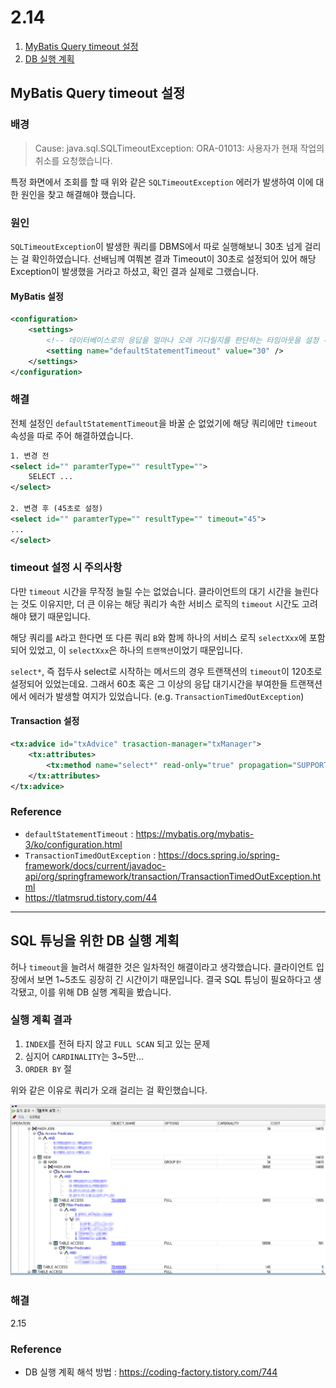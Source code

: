 # 2.14

1. [MyBatis Query timeout 설정](#mybatis-query-timeout-설정)
2. [DB 실행 계획](#db-실행-계획)

## MyBatis Query timeout 설정

### 배경
> Cause: java.sql.SQLTimeoutException: ORA-01013: 사용자가 현재 작업의 취소를 요청했습니다.

특정 화면에서 조회를 할 때 위와 같은 `SQLTimeoutException` 에러가 발생하여 이에 대한 원인을 찾고 해결해야 했습니다.

### 원인 
`SQLTimeoutException`이 발생한 쿼리를 DBMS에서 따로 실행해보니 30초 넘게 걸리는 걸 확인하였습니다.
선배님께 여쭤본 결과 Timeout이 30초로 설정되어 있어 해당 Exception이 발생했을 거라고 하셨고, 확인 결과 실제로 그랬습니다.

#### MyBatis 설정
```xml
<configuration>
    <settings>
        <!-- 데이터베이스로의 응답을 얼마나 오래 기다릴지를 판단하는 타임아웃을 설정 -->
        <setting name="defaultStatementTimeout" value="30" />
    </settings>
</configuration>
```

### 해결 
전체 설정인 `defaultStatementTimeout`을 바꿀 순 없었기에 해당 쿼리에만 `timeout` 속성을 따로 주어 해결하였습니다.
```xml
1. 변경 전
<select id="" paramterType="" resultType="">
    SELECT ...
</select>

2. 변경 후 (45초로 설정)
<select id="" paramterType="" resultType="" timeout="45">
...
</select>
```

### timeout 설정 시 주의사항
다만 `timeout` 시간을 무작정 늘릴 수는 없었습니다.
클라이언트의 대기 시간을 늘린다는 것도 이유지만, 더 큰 이유는 해당 쿼리가 속한 서비스 로직의 `timeout` 시간도 고려해야 됐기 때문입니다.

해당 쿼리를 `A`라고 한다면 또 다른 쿼리 `B`와 함께 하나의 서비스 로직 `selectXxx`에 포함되어 있었고, 이 `selectXxx`은 하나의 `트랜잭션`이었기 때문입니다.

`select*`, 즉 접두사 select로 시작하는 메서드의 경우 트랜잭션의 `timeout`이 120초로 설정되어 있었는데요. 
그래서 60초 혹은 그 이상의 응답 대기시간을 부여한들 트랜잭션에서 에러가 발생할 여지가 있었습니다. (e.g. `TransactionTimedOutException`)

#### Transaction 설정
```xml
<tx:advice id="txAdvice" trasaction-manager="txManager">
    <tx:attributes>
        <tx:method name="select*" read-only="true" propagation="SUPPORTS" timeout="120" />
    </tx:attributes>
</tx:advice>
```

### Reference
- `defaultStatementTimeout` : https://mybatis.org/mybatis-3/ko/configuration.html
- `TransactionTimedOutException` : https://docs.spring.io/spring-framework/docs/current/javadoc-api/org/springframework/transaction/TransactionTimedOutException.html
- https://tlatmsrud.tistory.com/44

---


## SQL 튜닝을 위한 DB 실행 계획
허나 `timeout`을 늘려서 해결한 것은 일차적인 해결이라고 생각했습니다.
클라이언트 입장에서 보면 1~5초도 굉장히 긴 시간이기 때문입니다.
결국 SQL 튜닝이 필요하다고 생각됐고, 이를 위해 DB 실행 계획을 봤습니다.

### 실행 계획 결과
1. `INDEX`를 전혀 타지 않고 `FULL SCAN` 되고 있는 문제
2. 심지어 `CARDINALITY`는 3~5만...
3. `ORDER BY` 절 

위와 같은 이유로 쿼리가 오래 걸리는 걸 확인했습니다.

![img.png](img/2.14/img.png)

### 해결
2.15

### Reference
-  DB 실행 계획 해석 방법 : https://coding-factory.tistory.com/744